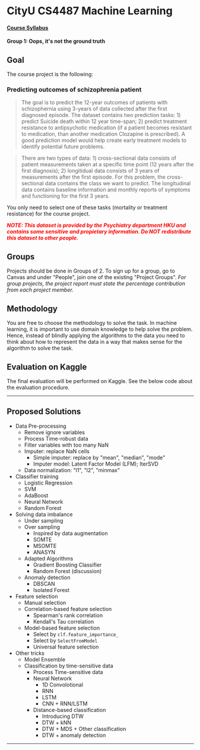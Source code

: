 # CityU CS4487 Machine Learning
#### [Course Syllabus](http://www.cityu.edu.hk/catalogue/ug/201718/course/CS4487.htm)
#### Group 1: Oops, it's not the ground truth

## Goal

The course project is the following:

### Predicting outcomes of schizophrenia patient

> The goal is to predict the 12-year outcomes of patients with schizophernia using 3-years of data collected after the first diagnosed episode.  The dataset contains two prediction tasks: 1) predict Suicide death within 12 year time-span; 2) predict treatment resistance to antipsychotic medication (if a patient becomes resistant to medication, than another medication Clozapine is prescribed). A good prediction model would help create early treatment models to identify potential future problems.

> There are two types of data: 1) cross-sectional data consists of patient measurements taken at a specific time point (12 years after the first diagnosis); 2) longitidual data consists of 3 years of measurements after the first episode.  For this problem, the cross-sectional data contains the class we want to predict.  The longitudinal data contains baseline information and monthly reports of symptoms and functioning for the first 3 years.


You only need to select one of these tasks (mortality or treatment resistance) for the course project. 

<span style="color:red">_**NOTE: This dataset is provided by the Psychiatry department HKU and contains some sensitive and propietary information. Do NOT redistribute this dataset to other people.**_</span>


## Groups
Projects should be done in Groups of 2.  To sign up for a group, go to Canvas and under "People", join one of the existing "Project Groups".  _For group projects, the project report must state the percentage contribution from each project member._

## Methodology
You are free to choose the methodology to solve the task.  In machine learning, it is important to use domain knowledge to help solve the problem.  Hence, instead of blindly applying the algorithms to the data you need to think about how to represent the data in a way that makes sense for the algorithm to solve the task. 


## Evaluation on Kaggle

The final evaluation will be performed on Kaggle. See the below code about the evaluation procedure.

---
## Proposed Solutions
- Data Pre-processing
    - Remove ignore variables
    - Process Time-robust data
    - Filter variables with too many NaN
    - Imputer: replace NaN cells
        - Simple imputer: replace by "mean", "median", "mode"
        - Imputer model: Latent Factor Model (LFM); IterSVD
    - Data normalization: "l1", "l2", "minmax"
- Classifier training
    - Logistic Regression
    - SVM
    - AdaBoost
    - Neural Network
    - Random Forest
- Solving data imbalance
    - Under sampling
    - Over sampling
        - Inspired by data augmentation
        - SOMTE
        - MSOMTE
        - ANASYN
    - Adapted Algorithms
        - Gradient Boosting Classifier
        - Random Forest (discussion)
    - Anomaly detection
        - DBSCAN
        - Isolated Forest
- Feature selection
    - Manual selection
    - Correlation-based feature selection
        - Spearman's rank correlation
        - Kendall's Tau correlation
    - Model-based feature selection
        - Select by `clf.feature_importance_`
        - Select by `SelectFromModel`
        - Universal feature selection
- Other tricks
    - Model Ensemble
    - Classification by time-sensitive data
        - Process Time-sensitive data
        - Neural Network
            - 1D Convolotional
            - RNN
            - LSTM
            - CNN + RNN/LSTM
        - Distance-based classification
            - Introducing DTW
            - DTW + kNN
            - DTW + MDS + Other classification
            - DTW + anomaly detection
        
---
